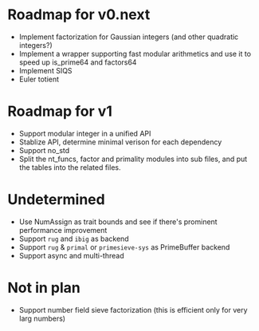 # Roadmap for v0.next
- Implement factorization for Gaussian integers (and other quadratic integers?)
- Implement a wrapper supporting fast modular arithmetics and use it to speed up is_prime64 and factors64
- Implement SIQS
- Euler totient

# Roadmap for v1
- Support modular integer in a unified API
- Stablize API, determine minimal verison for each dependency
- Support no_std
- Split the nt_funcs, factor and primality modules into sub files, and put the tables into the related files.

# Undetermined
- Use NumAssign as trait bounds and see if there's prominent performance improvement
- Support `rug` and `ibig` as backend
- Support `rug` & `primal` or `primesieve-sys` as PrimeBuffer backend
- Support async and multi-thread

# Not in plan
- Support number field sieve factorization (this is efficient only for very larg numbers)
